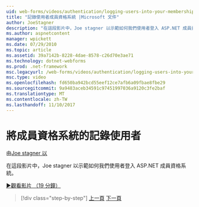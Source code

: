 ```yaml
---
uid: web-forms/videos/authentication/logging-users-into-your-membership-system
title: "記錄使用者成員資格系統 |Microsoft 文件"
author: JoeStagner
description: "在這段影片中，Joe stagner 以示範如何我們使用者登入 ASP.NET 成員資格系統。"
ms.author: aspnetcontent
manager: wpickett
ms.date: 07/29/2010
ms.topic: article
ms.assetid: 39a7142b-8228-4dae-8578-c26d70e3ae71
ms.technology: dotnet-webforms
ms.prod: .net-framework
msc.legacyurl: /web-forms/videos/authentication/logging-users-into-your-membership-system
msc.type: video
ms.openlocfilehash: fd650ba942bcd55eef12ce7afb6a09fbae8fbe29
ms.sourcegitcommit: 9a9483aceb34591c97451997036a9120c3fe2baf
ms.translationtype: MT
ms.contentlocale: zh-TW
ms.lasthandoff: 11/10/2017
---
```

<a name="logging-users-into-your-membership-system"></a>將成員資格系統的記錄使用者
====================
由[Joe stagner 以](https://github.com/JoeStagner)

在這段影片中，Joe stagner 以示範如何我們使用者登入 ASP.NET 成員資格系統。

[&#9654;觀看影片 （19 分鐘）](https://channel9.msdn.com/Blogs/ASP-NET-Site-Videos/logging-users-into-your-membership-system)

>[!div class="step-by-step"]
[上一頁](adding-users-to-your-membership-system.md)
[下一頁](implement-the-registration-verification-pattern.md)
